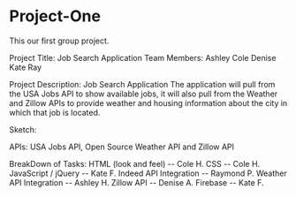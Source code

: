 # Project-One
This our first group project.

Project Title: Job Search Application
Team Members: Ashley Cole Denise Kate Ray

Project Description: Job Search Application 
The application will pull from the USA Jobs API to show available jobs, it will also pull from the Weather and Zillow APIs to provide weather and housing information about the city in which that job is located.

Sketch:

APIs: USA Jobs API, Open Source Weather API and Zillow API

BreakDown of Tasks:
HTML (look and feel) -- Cole H.
CSS -- Cole H.
JavaScript / jQuery -- Kate F.
Indeed API Integration -- Raymond P.
Weather API Integration -- Ashley H.
Zillow API -- Denise A.
Firebase -- Kate F.
